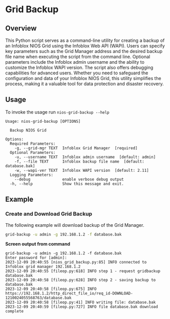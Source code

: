 # Grid Backup

## Overview

This Python script serves as a command-line utility for creating a backup of an Infoblox NIOS Grid
using the Infoblox Web API (WAPI). Users can specify key parameters such as the Grid Manager address 
and the desired backup file name when executing the script from the command line. Optional 
parameters include the Infoblox admin username and the ability to customize the Infoblox WAPI 
version. The script also offers debugging capabilities for advanced users. Whether you need to
safeguard the configuration and data of your Infoblox NIOS Grid, this utility simplifies the
process, making it a valuable tool for data protection and disaster recovery.

## Usage

To invoke the usage run `nios-grid-backup --help`

```
Usage: nios-grid-backup [OPTIONS]

  Backup NIOS Grid

Options:
  Required Parameters: 
    -g, --grid-mgr TEXT  Infoblox Grid Manager  [required]
  Optional Parameters: 
    -u, --username TEXT  Infoblox admin username  [default: admin]
    -f, --file TEXT      Infoblox backup file name  [default: database.bak]
    -w, --wapi-ver TEXT  Infoblox WAPI version  [default: 2.11]
  Logging Parameters: 
    --debug              enable verbose debug output
  -h, --help             Show this message and exit.
```

## Example

### Create and Download Grid Backup

The following example will download backup of the Grid Manager.

```sh
grid-backup -u admin -g 192.168.1.2 -f database.bak
```

**Screen output from command**

```text
grid-backup -u admin -g 192.168.1.2 -f database.bak
Enter password for [admin]: 
2023-12-09 20:40:55 [nios_grid_backup.py:85] INFO connected to Infoblox grid manager 192.168.1.2
2023-12-09 20:40:55 [fileop.py:618] INFO step 1 - request gridbackup database.bak
2023-12-09 20:40:58 [fileop.py:628] INFO step 2 - saving backup to database.bak
2023-12-09 20:40:58 [fileop.py:675] INFO https://192.168.1.2/http_direct_file_io/req_id-DOWNLOAD-1210024055568763/database.bak
2023-12-09 20:40:58 [fileop.py:41] INFO writing file: database.bak
2023-12-09 20:40:59 [fileop.py:727] INFO file database.bak download complete
```
